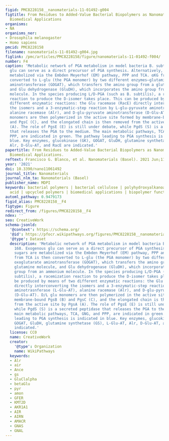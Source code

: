 ```yaml
---
figid: PMC8228158__nanomaterials-11-01492-g004
figtitle: From Residues to Added-Value Bacterial Biopolymers as Nanomaterials for
  Biomedical Applications
organisms:
- NA
organisms_ner:
- Drosophila melanogaster
- Homo sapiens
pmcid: PMC8228158
filename: nanomaterials-11-01492-g004.jpg
figlink: /pmc/articles/PMC8228158/figure/nanomaterials-11-01492-f004/
number: F4
caption: 'Metabolic network of PGA metabolism in model bacteria B. subtilis 168. Exogenous
  glu can serve as a direct precursor of PGA synthesis. Alternatively, sugars are
  metabolized via the Embden Meyerhof (EM) pathway, PPP and TCA. αKG from TCA is then
  converted to L-glu (the PGA monomer) by two different enzymes—glutamine oxoglutarate
  aminotransferase (GOGAT), which transfers the amino group from a glutamine molecule,
  and Glu dehydrogenase (GluDH), which incorporates the amino group from an ammonium
  molecule. In the species producing L/D-PGA (such as B. subtilis), a racemization
  reaction to produce the D-isomer takes place. This can be produced by means of two
  different enzymatic reactions: the Glu racemase (RacE) directly interconverting
  the isomers and a 3-enzymatic-step reaction by L-glu-pyruvate aminotrasnferase (L-Glu-AT),
  alanine racemase (Alr), and D-glu-pyruvate aminotransferase (D-Glu-AT). D/L glu
  monomers are then polymerized in the active site formed by membrane-bound PgsB (B)
  and PgsC (C), and the elongated chain is then removed from the active site by PgsA
  (A). The role of PgsE (E) is still under debate, while PgdS (S) is a secreted peptidase
  that releases the PGA to the medium. The main metabolic pathways, TCA, GNG, and
  PPP, are indicated in green. The pathway leading to PGA synthesis is indicated in
  blue. Key enzymes, glucokinase (GK), GOGAT, GluDH, glutamine synthetase (GS), L-Glu-AT,
  Alr, D-Glu-AT, and RacE are indicated.'
papertitle: From Residues to Added-Value Bacterial Biopolymers as Nanomaterials for
  Biomedical Applications.
reftext: Francisco G. Blanco, et al. Nanomaterials (Basel). 2021 Jun;11(6):1492.
year: '2021'
doi: 10.3390/nano11061492
journal_title: Nanomaterials
journal_nlm_ta: Nanomaterials (Basel)
publisher_name: MDPI
keywords: bacterial polymers | bacterial cellulose | polyhydroxyalkanoates | γ-polyglutamic
  acid | upcycled polymers | biomedical applications | biopolymer functionalization
automl_pathway: 0.9479173
figid_alias: PMC8228158__F4
figtype: Figure
redirect_from: /figures/PMC8228158__F4
ndex: ''
seo: CreativeWork
schema-jsonld:
  '@context': https://schema.org/
  '@id': https://pfocr.wikipathways.org/figures/PMC8228158__nanomaterials-11-01492-g004.html
  '@type': Dataset
  description: 'Metabolic network of PGA metabolism in model bacteria B. subtilis
    168. Exogenous glu can serve as a direct precursor of PGA synthesis. Alternatively,
    sugars are metabolized via the Embden Meyerhof (EM) pathway, PPP and TCA. αKG
    from TCA is then converted to L-glu (the PGA monomer) by two different enzymes—glutamine
    oxoglutarate aminotransferase (GOGAT), which transfers the amino group from a
    glutamine molecule, and Glu dehydrogenase (GluDH), which incorporates the amino
    group from an ammonium molecule. In the species producing L/D-PGA (such as B.
    subtilis), a racemization reaction to produce the D-isomer takes place. This can
    be produced by means of two different enzymatic reactions: the Glu racemase (RacE)
    directly interconverting the isomers and a 3-enzymatic-step reaction by L-glu-pyruvate
    aminotrasnferase (L-Glu-AT), alanine racemase (Alr), and D-glu-pyruvate aminotransferase
    (D-Glu-AT). D/L glu monomers are then polymerized in the active site formed by
    membrane-bound PgsB (B) and PgsC (C), and the elongated chain is then removed
    from the active site by PgsA (A). The role of PgsE (E) is still under debate,
    while PgdS (S) is a secreted peptidase that releases the PGA to the medium. The
    main metabolic pathways, TCA, GNG, and PPP, are indicated in green. The pathway
    leading to PGA synthesis is indicated in blue. Key enzymes, glucokinase (GK),
    GOGAT, GluDH, glutamine synthetase (GS), L-Glu-AT, Alr, D-Glu-AT, and RacE are
    indicated.'
  license: CC0
  name: CreativeWork
  creator:
    '@type': Organization
    name: WikiPathways
  keywords:
  - Alr
  - air
  - Ance
  - gs
  - GluClalpha
  - betaGlu
  - pyr
  - amon
  - GFER
  - KMT2D
  - AKR1A1
  - AIR
  - AIRN
  - AMACR
  - GNAS
  - GNAL
---
```

